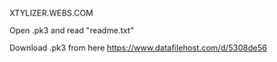 XTYLIZER.WEBS.COM

Open .pk3 and read "readme.txt"

Download .pk3 from here
https://www.datafilehost.com/d/5308de56
